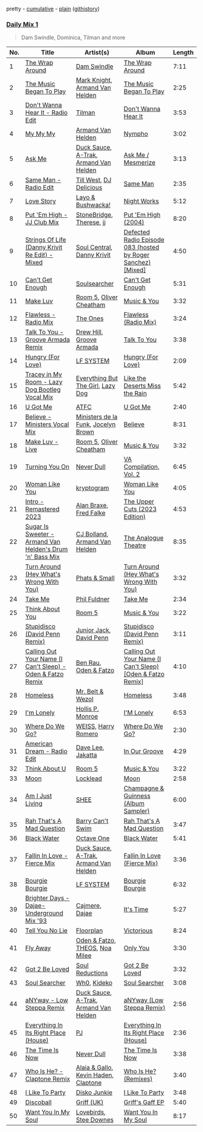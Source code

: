 pretty - [cumulative](/playlists/cumulative/Daily%20Mix%201.md) - [plain](/playlists/plain/37i9dQZF1E381TIGlTphwu) ([githistory](https://github.githistory.xyz/vitokorn/spotify-playlist-archive/blob/master/playlists/plain/37i9dQZF1E381TIGlTphwu))
### [Daily Mix 1](https://open.spotify.com/playlist/37i9dQZF1E381TIGlTphwu)

> Dam Swindle, Dominica, Tilman and more

| No. | Title | Artist(s) | Album | Length |
|---|---|---|---|---|
| 1 | [The Wrap Around](https://open.spotify.com/track/6rltsJM5CMrpuG1lZkoGBJ) | [Dam Swindle](https://open.spotify.com/artist/6hJtgCB3L5cnJSND7sp6GU) | [The Wrap Around](https://open.spotify.com/album/4wGI1JYCQQYBmKz1AUCYRm) | 7:11 |
| 2 | [The Music Began To Play](https://open.spotify.com/track/5jOhS3S7vTj9yQ4UmEk8qj) | [Mark Knight](https://open.spotify.com/artist/3h11MHQeCrcsUgRRijI1zL), [Armand Van Helden](https://open.spotify.com/artist/3cQA9WH8liZfeja1DxcDYE) | [The Music Began To Play](https://open.spotify.com/album/1RPFQ2LTLiHL7hxRwL8RZc) | 2:25 |
| 3 | [Don't Wanna Hear It - Radio Edit](https://open.spotify.com/track/5KUsaLMIpvXUlgvsEgOGJg) | [Tilman](https://open.spotify.com/artist/7aFxKbiPGJHNrcrGuKW5X9) | [Don't Wanna Hear It](https://open.spotify.com/album/2Xysmi7PeQWbOMzrCuZ7Zt) | 3:53 |
| 4 | [My My My](https://open.spotify.com/track/653rxW1E7V52QWh6a7oIdS) | [Armand Van Helden](https://open.spotify.com/artist/3cQA9WH8liZfeja1DxcDYE) | [Nympho](https://open.spotify.com/album/2JIkl78IhsQCuyoEGc7COH) | 3:02 |
| 5 | [Ask Me](https://open.spotify.com/track/05QGJav2nGJ9qdQ3vG9A9t) | [Duck Sauce](https://open.spotify.com/artist/0q8J3Yj810t5cpAYEJ7gxt), [A-Trak](https://open.spotify.com/artist/3TaUSUXn41GixL7zbvrIDt), [Armand Van Helden](https://open.spotify.com/artist/3cQA9WH8liZfeja1DxcDYE) | [Ask Me / Mesmerize](https://open.spotify.com/album/01n0HtCtQh4ogK1d8hmrws) | 3:13 |
| 6 | [Same Man - Radio Edit](https://open.spotify.com/track/6ddwAG3GRjdrdQQlyvzYLC) | [Till West](https://open.spotify.com/artist/3tIGIHJ3XB7iLxJjuM6dQn), [DJ Delicious](https://open.spotify.com/artist/5Bwa0MY2tBdOAJg8K5PLSQ) | [Same Man](https://open.spotify.com/album/2QJhCVrghPLmletf7mhsMo) | 2:35 |
| 7 | [Love Story](https://open.spotify.com/track/3SdXO2B5AVG6BDHiS7dOH6) | [Layo & Bushwacka!](https://open.spotify.com/artist/4XO18kRHLT6F5RhomZGrpc) | [Night Works](https://open.spotify.com/album/7a25FtnvBLOmW6BA9444Wn) | 5:12 |
| 8 | [Put 'Em High - JJ Club Mix](https://open.spotify.com/track/08QyMVpAtSBV6GcmfIMZVH) | [StoneBridge](https://open.spotify.com/artist/1jpQ5Xepnpx5YAqKQITP4A), [Therese](https://open.spotify.com/artist/4wfoAaFRdaZdrn782iDlCD), [jj](https://open.spotify.com/artist/4Y9zBajnbZwV4mB7uPU4Uz) | [Put 'Em High (2004)](https://open.spotify.com/album/1IUlr2IcgVeNnGUpsi0F82) | 8:20 |
| 9 | [Strings Of Life (Danny Krivit Re Edit) - Mixed](https://open.spotify.com/track/1ZJoDldDcEE5TsJcfdzhWC) | [Soul Central](https://open.spotify.com/artist/7AhOEwT7t9lSIypvP1WTGP), [Danny Krivit](https://open.spotify.com/artist/0Y5z4slenWMoTz3sg8N6xD) | [Defected Radio Episode 083 (hosted by Roger Sanchez) [Mixed]](https://open.spotify.com/album/05wRgWmoFakQbmqrsFSJqB) | 4:50 |
| 10 | [Can't Get Enough](https://open.spotify.com/track/2VuAooHs5bUlfB8qXaF4qK) | [Soulsearcher](https://open.spotify.com/artist/37eRNhw77Tm4Ois5CezSvY) | [Can't Get Enough](https://open.spotify.com/album/5kokVd2f986iYiX179GLtC) | 5:31 |
| 11 | [Make Luv](https://open.spotify.com/track/6xXEw4y39shgIp6pacKQFH) | [Room 5](https://open.spotify.com/artist/0AEbDFXbsssoSoC3pj91eq), [Oliver Cheatham](https://open.spotify.com/artist/25MNkA39C5jjxApUl812ic) | [Music & You](https://open.spotify.com/album/0RgHM6Ii7TsvTNicfHQ5mH) | 3:32 |
| 12 | [Flawless - Radio Mix](https://open.spotify.com/track/4YUDI60uPW9pbpDYTSe51x) | [The Ones](https://open.spotify.com/artist/59z0q3rlcVQoAPg7YbFbgv) | [Flawless (Radio Mix)](https://open.spotify.com/album/0YLmIFyPXCy1vai9iTwjUZ) | 3:24 |
| 13 | [Talk To You - Groove Armada Remix](https://open.spotify.com/track/5enxu14vRez2MIwIsATWsk) | [Drew Hill](https://open.spotify.com/artist/1rV8CSndUWTaCCUgF7N1wq), [Groove Armada](https://open.spotify.com/artist/67tgMwUfnmqzYsNAtnP6YJ) | [Talk To You](https://open.spotify.com/album/58BcB1SpOT1NyPrEC9JuhH) | 3:38 |
| 14 | [Hungry (For Love)](https://open.spotify.com/track/4Uz7te06snSlkmcIwwAvkw) | [LF SYSTEM](https://open.spotify.com/artist/0HxX6imltnNXJyQhu4nsiO) | [Hungry (For Love)](https://open.spotify.com/album/2VhVESPvETnPjoM9XOoeRA) | 2:09 |
| 15 | [Tracey in My Room - Lazy Dog Bootleg Vocal Mix](https://open.spotify.com/track/5VyFm29QNhdFykjwBRFTYy) | [Everything But The Girl](https://open.spotify.com/artist/13ccXrK7AmXb4TddMkE7jy), [Lazy Dog](https://open.spotify.com/artist/1BMQX0SWisrGcwmk6f3Ynx) | [Like the Deserts Miss the Rain](https://open.spotify.com/album/0lf28ipSLeIK0GgtIo978j) | 5:42 |
| 16 | [U Got Me](https://open.spotify.com/track/4gg4uUTRXXRUMFs8qO3C2g) | [ATFC](https://open.spotify.com/artist/04L4Y7Hkc1fULKhFbTnSSs) | [U Got Me](https://open.spotify.com/album/2xPCtyu6XQ3DfVUvn0kbLZ) | 2:40 |
| 17 | [Believe - Ministers Vocal Mix](https://open.spotify.com/track/7EURNOp2xE3d4cafQx7BOr) | [Ministers de la Funk](https://open.spotify.com/artist/7y5eIukvu4CGjwUJpdLi2H), [Jocelyn Brown](https://open.spotify.com/artist/2ga5ADaBpljQ3YrCh99ZMq) | [Believe](https://open.spotify.com/album/4bhcYP62E6VxVr4yyPsdGl) | 8:31 |
| 18 | [Make Luv - Live](https://open.spotify.com/track/3UZK9yD18Mtzb6MgYBmuLW) | [Room 5](https://open.spotify.com/artist/0AEbDFXbsssoSoC3pj91eq), [Oliver Cheatham](https://open.spotify.com/artist/25MNkA39C5jjxApUl812ic) | [Music & You](https://open.spotify.com/album/6jLeSCEqT7sAo0un1aOpSh) | 3:32 |
| 19 | [Turning You On](https://open.spotify.com/track/6ApvETfR03Th0uFdTBzzTh) | [Never Dull](https://open.spotify.com/artist/2u3rmzZC0psTER2sDfUebm) | [VA Compilation, Vol. 2](https://open.spotify.com/album/7AcWr6yt8F1yRmtafE5XCV) | 6:45 |
| 20 | [Woman Like You](https://open.spotify.com/track/0Tby0PFN8E8I8pg0oxeapb) | [kryptogram](https://open.spotify.com/artist/184mGxeseZkY2w05Nr4Tui) | [Woman Like You](https://open.spotify.com/album/3thcwDUKvwi5ghc2KZbkkv) | 4:05 |
| 21 | [Intro - Remastered 2023](https://open.spotify.com/track/7b4fQNd34RVNFKKziQz6mS) | [Alan Braxe](https://open.spotify.com/artist/24JRvbKfTcF2x7c2kCCJrW), [Fred Falke](https://open.spotify.com/artist/0AfNNw1LS2i9KW4icd7inD) | [The Upper Cuts (2023 Edition)](https://open.spotify.com/album/0TeXdrfFO67UgPpj1mMUAM) | 4:53 |
| 22 | [Sugar Is Sweeter - Armand Van Helden's Drum 'n' Bass Mix](https://open.spotify.com/track/6UV0ZF75H9hUOB4bHb2f8G) | [CJ Bolland](https://open.spotify.com/artist/51OKtNtm24ALAjAHBMiFng), [Armand Van Helden](https://open.spotify.com/artist/3cQA9WH8liZfeja1DxcDYE) | [The Analogue Theatre](https://open.spotify.com/album/5fFBhMmKWVOSqUgjUO7yj0) | 8:35 |
| 23 | [Turn Around (Hey What's Wrong With You)](https://open.spotify.com/track/60qbU5QgEnzBqUfXSUh0mc) | [Phats & Small](https://open.spotify.com/artist/4WLGcWrkSExCqILxDk7ol6) | [Turn Around (Hey What's Wrong With You)](https://open.spotify.com/album/5hWljyIu9DZbTeO6yoljXU) | 3:32 |
| 24 | [Take Me](https://open.spotify.com/track/1By1ldFnEnvZI47HEeTHk5) | [Phil Fuldner](https://open.spotify.com/artist/1DKPQBaKEzmQzWG1GwJoXT) | [Take Me](https://open.spotify.com/album/4ZTsEtIrFPFXGo6eXt06Zk) | 2:34 |
| 25 | [Think About You](https://open.spotify.com/track/5WbYTY37jruJHXGwkPCfrc) | [Room 5](https://open.spotify.com/artist/0AEbDFXbsssoSoC3pj91eq) | [Music & You](https://open.spotify.com/album/0RgHM6Ii7TsvTNicfHQ5mH) | 3:22 |
| 26 | [Stupidisco (David Penn Remix)](https://open.spotify.com/track/1yxKIMxQkcq9oBw90osPzw) | [Junior Jack](https://open.spotify.com/artist/583EYzsIVCz1HsEKZbuJ1k), [David Penn](https://open.spotify.com/artist/5kA0fIY29Fnfu4U2I2xvki) | [Stupidisco (David Penn Remix)](https://open.spotify.com/album/3cDQh2oYxcPk9t9iy6g77R) | 3:11 |
| 27 | [Calling Out Your Name (I Can't Sleep) - Oden & Fatzo Remix](https://open.spotify.com/track/0TBpykY31cnBLMQul2Inet) | [Ben Rau](https://open.spotify.com/artist/1TnMHkjDz4jm8H8QxnyAAC), [Oden & Fatzo](https://open.spotify.com/artist/2YEnrpAWWaNRFumgde1lLH) | [Calling Out Your Name (I Can't Sleep) [Oden & Fatzo Remix]](https://open.spotify.com/album/1bmvVHBaQlQIYzkRxr7RGa) | 4:10 |
| 28 | [Homeless](https://open.spotify.com/track/6waIROrW41DqlgD1Kh5TqO) | [Mr. Belt & Wezol](https://open.spotify.com/artist/19VDJ9IKyBSUMDJxLsasP6) | [Homeless](https://open.spotify.com/album/0rCSlkmq4NsrHRsAx2iavW) | 3:48 |
| 29 | [I'm Lonely](https://open.spotify.com/track/7iEgoNG4xlbpTxLuMNrBl5) | [Hollis P. Monroe](https://open.spotify.com/artist/34ehU42UfPtkgHMoD9gMJD) | [I'M Lonely](https://open.spotify.com/album/6w9GKo3Bv9sFhqc6Y6whUY) | 6:53 |
| 30 | [Where Do We Go?](https://open.spotify.com/track/3reyyWDm2gq1QHSBKGO0v1) | [WEISS](https://open.spotify.com/artist/0FBRY66KVaAiddGVefikLB), [Harry Romero](https://open.spotify.com/artist/36AJmodiIrwV9U3QOiLMYM) | [Where Do We Go?](https://open.spotify.com/album/0OnuZpSQIi0BuOlbSK4X9g) | 2:30 |
| 31 | [American Dream - Radio Edit](https://open.spotify.com/track/1yQlgj4txYlLZMhB3dz4Z1) | [Dave Lee](https://open.spotify.com/artist/5cWh5zsmOIFhuPL0Ay1e7f), [Jakatta](https://open.spotify.com/artist/2kQ4ttxqjuXRDMmsYXHlZD) | [In Our Groove](https://open.spotify.com/album/16i37mBOxFnAN7eBJ5AFk6) | 4:29 |
| 32 | [Think About U](https://open.spotify.com/track/2Lz06nccNKhOt1SR77kl4s) | [Room 5](https://open.spotify.com/artist/0AEbDFXbsssoSoC3pj91eq) | [Music & You](https://open.spotify.com/album/6jLeSCEqT7sAo0un1aOpSh) | 3:22 |
| 33 | [Moon](https://open.spotify.com/track/181XnwgJTJpeKkpS2zQOAF) | [Locklead](https://open.spotify.com/artist/14X4Rn0s4EuGtizL0l8IIw) | [Moon](https://open.spotify.com/album/1Qy0K3GpyxtAyG2u4s53VH) | 2:58 |
| 34 | [Am I Just Living](https://open.spotify.com/track/43AFjjpou0fSv1IVayDrIe) | [SHEE](https://open.spotify.com/artist/1jrRLqDsOOKIagQXYPq2Iv) | [Champagne & Guinness (Album Sampler)](https://open.spotify.com/album/7rmflKrtNdUyKeMCPvbrAz) | 6:00 |
| 35 | [Rah That's A Mad Question](https://open.spotify.com/track/7oklbyYBpXg9Uvl4tMW2iU) | [Barry Can't Swim](https://open.spotify.com/artist/0vTVU0KH0CVzijsoKGsTPl) | [Rah That's A Mad Question](https://open.spotify.com/album/1tCAbCRfFmq6SJjklzryDI) | 3:47 |
| 36 | [Black Water](https://open.spotify.com/track/32SUuIYHZqotWTWxiJn9wD) | [Octave One](https://open.spotify.com/artist/0CRfAs5qmkRgw9x9etNGqH) | [Black Water](https://open.spotify.com/album/2I1O4oQWRuh0u0hrgd6fvW) | 5:41 |
| 37 | [Fallin In Love - Fierce Mix](https://open.spotify.com/track/5WRAGCvH1Nc4lM0uK9Bsda) | [Duck Sauce](https://open.spotify.com/artist/0q8J3Yj810t5cpAYEJ7gxt), [A-Trak](https://open.spotify.com/artist/3TaUSUXn41GixL7zbvrIDt), [Armand Van Helden](https://open.spotify.com/artist/3cQA9WH8liZfeja1DxcDYE) | [Fallin In Love (Fierce Mix)](https://open.spotify.com/album/7xX4HEWz8UBpTWGIM2tJzL) | 3:36 |
| 38 | [Bourgie Bourgie](https://open.spotify.com/track/1yiKEvsWURV5lAc2rs22Qq) | [LF SYSTEM](https://open.spotify.com/artist/0HxX6imltnNXJyQhu4nsiO) | [Bourgie Bourgie](https://open.spotify.com/album/6Gg2rwi5mAlzx1ws0Woxga) | 6:32 |
| 39 | [Brighter Days - Dajae- Underground Mix '93](https://open.spotify.com/track/09IT6ZbPsY5EioVEqeyq4j) | [Cajmere](https://open.spotify.com/artist/7lIBLhQHKay3r1xtO3VtWT), [Dajae](https://open.spotify.com/artist/79Gg0tmzETfnVrOUjgXPeE) | [It's Time](https://open.spotify.com/album/4C0vF98YQZ2DJF3nG36vGl) | 5:27 |
| 40 | [Tell You No Lie](https://open.spotify.com/track/0ud7ma9G6buYyqfaeGRG4Y) | [Floorplan](https://open.spotify.com/artist/0RBnTX5xoVa1bDYt9Qbies) | [Victorious](https://open.spotify.com/album/4mYnwRs3nCds1vIZn6oMFd) | 8:24 |
| 41 | [Fly Away](https://open.spotify.com/track/3SydIEQtRIFirUv3ye4AMJ) | [Oden & Fatzo](https://open.spotify.com/artist/2YEnrpAWWaNRFumgde1lLH), [THEOS](https://open.spotify.com/artist/1hfqK3rF48A3CDcV8SAiyM), [Noa Milee](https://open.spotify.com/artist/2CvZc8HOLU2V2ykXCUlaC4) | [Only You](https://open.spotify.com/album/7cWLkwgHZo7jtIpzlsQCeD) | 3:30 |
| 42 | [Got 2 Be Loved](https://open.spotify.com/track/6zN0GSu6LZoZuXHFMErq2q) | [Soul Reductions](https://open.spotify.com/artist/1z0WDGqbharsGI6n33mwhj) | [Got 2 Be Loved](https://open.spotify.com/album/6eu7epbyCzVBv8kYahA657) | 3:32 |
| 43 | [Soul Searcher](https://open.spotify.com/track/1oLcBdX94CvaIRzdpTJA8u) | [Wh0](https://open.spotify.com/artist/132Hhe61bhvXtkygENHZHA), [Kideko](https://open.spotify.com/artist/0ZwQMCRqfyh1OGQkBh9Cnj) | [Soul Searcher](https://open.spotify.com/album/0qRw4ns1cjtoBee0jakZ1H) | 3:08 |
| 44 | [aNYway - Low Steppa Remix](https://open.spotify.com/track/4f2CLzYsqVgFKWwMVXiX94) | [Duck Sauce](https://open.spotify.com/artist/0q8J3Yj810t5cpAYEJ7gxt), [A-Trak](https://open.spotify.com/artist/3TaUSUXn41GixL7zbvrIDt), [Armand Van Helden](https://open.spotify.com/artist/3cQA9WH8liZfeja1DxcDYE) | [aNYway (Low Steppa Remix)](https://open.spotify.com/album/6awfUcWGMWIJb2CvvsxAyY) | 2:56 |
| 45 | [Everything In Its Right Place (House)](https://open.spotify.com/track/34lm24WOgfvyotqIIsf7Yw) | [PJ](https://open.spotify.com/artist/1D94AtRDjUWq9Ai1kw2Vn2) | [Everything In Its Right Place (House)](https://open.spotify.com/album/4sczeuqqhi7xIN4s8Ufs42) | 2:36 |
| 46 | [The Time Is Now](https://open.spotify.com/track/6SGt8j4UPdPdUsrBoz6YlW) | [Never Dull](https://open.spotify.com/artist/2u3rmzZC0psTER2sDfUebm) | [The Time Is Now](https://open.spotify.com/album/5geDWlSOsDMpf6eTJFggE1) | 3:38 |
| 47 | [Who Is He? - Claptone Remix](https://open.spotify.com/track/6g53yVGhNqP13I3Rg6fifr) | [Alaia & Gallo](https://open.spotify.com/artist/0VN7mz2rIvpw0FOvZV6p25), [Kevin Haden](https://open.spotify.com/artist/5k8MFak0TtbPb5WQHIprYT), [Claptone](https://open.spotify.com/artist/4mncDFjVLUa3s025Tct3Ry) | [Who Is He? (Remixes)](https://open.spotify.com/album/6ce8K3eD9Q4ErcmCOc5Tzq) | 3:40 |
| 48 | [I Like To Party](https://open.spotify.com/track/1UbQyXCoXBZXUD7skuYDqJ) | [Disko Junkie](https://open.spotify.com/artist/0E3yCtI9D8vUfIIWDOO7zP) | [I Like To Party](https://open.spotify.com/album/1x1AYpwmZIFFpeF4VEhUwu) | 3:48 |
| 49 | [Discoball](https://open.spotify.com/track/1xkhJinv0xekrwviaQwAjS) | [Griff (UK)](https://open.spotify.com/artist/5hzIMU8PZCFxFDdaOQ8ul9) | [Griff's Gaff EP](https://open.spotify.com/album/1AsxyF60n7Fyh3SCLQ0JqO) | 5:40 |
| 50 | [Want You In My Soul](https://open.spotify.com/track/125ABiFu87TxipoWAMK8LR) | [Lovebirds](https://open.spotify.com/artist/4UW65n6QZ8YmanLPuUXVui), [Stee Downes](https://open.spotify.com/artist/1REIcVUKiv1NcVivFm1ufJ) | [Want You In My Soul](https://open.spotify.com/album/2s4lZOcIMe1MN2X9w1qeML) | 8:17 |